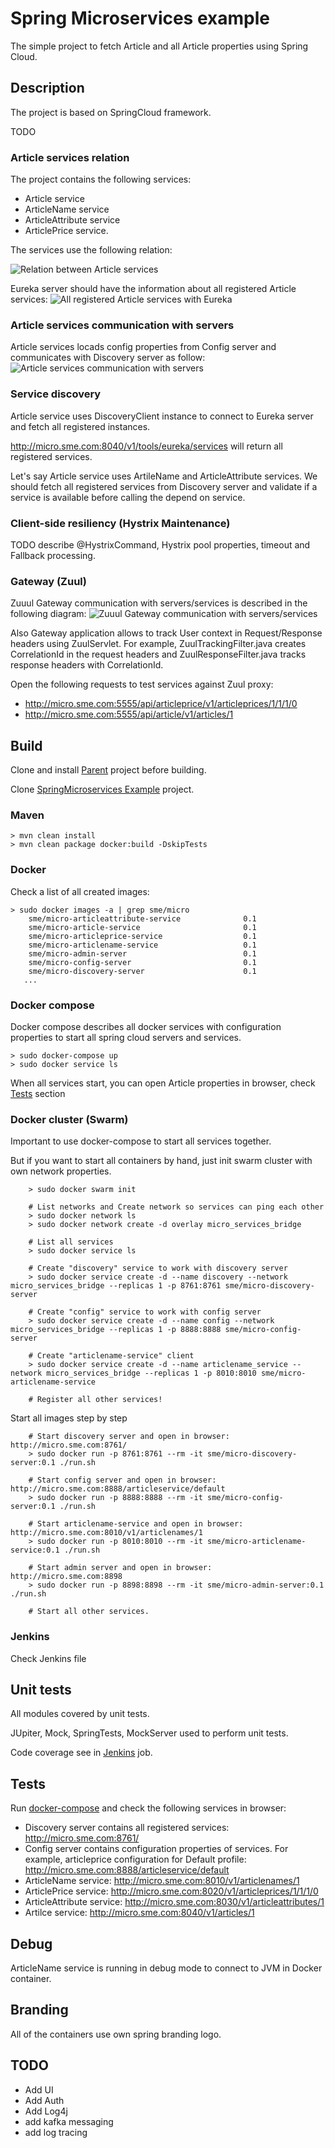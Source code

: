 # Spring Microservices example
The simple project to fetch Article and all Article properties using Spring Cloud. 

## Description

The project is based on SpringCloud framework.

TODO

### Article services relation

The project contains the following services:
* Article service
* ArticleName service
* ArticleAttribute service
* ArticlePrice service.

The services use the following relation:

![Relation between Article services](https://github.com/StepanMelnik/SpringMicroservices/blob/master/resources/images/ServicesRelation.png?raw=true)

Eureka server should have the information about all registered Article services:
![All registered Article services with Eureka](https://github.com/StepanMelnik/SpringMicroservices/blob/master/resources/images/RegisteredServicesWithEureka.png?raw=true)


### Article services communication with servers

Article services locads config properties from Config server and communicates with Discovery server as follow:
![Article services communication with servers](https://github.com/StepanMelnik/SpringMicroservices/blob/master/resources/images/ArticleServiceServersCommunication.png?raw=true)


### Service discovery
Article service uses DiscoveryClient instance to connect to Eureka server and fetch all registered instances.

<a href="http://micro.sme.com:8040/v1/tools/eureka/services">http://micro.sme.com:8040/v1/tools/eureka/services</a> will return all registered services.

Let's say Article service uses ArtileName and ArticleAttribute services.
We should fetch all registered services from Discovery server and validate if a service is available before calling the depend on service.

### Client-side resiliency (Hystrix Maintenance)

TODO describe @HystrixCommand, Hystrix pool properties, timeout and Fallback processing. 

### Gateway (Zuul)

Zuuul Gateway communication with servers/services is described in the following diagram:
![Zuuul Gateway communication with servers/services](https://github.com/StepanMelnik/SpringMicroservices/blob/master/resources/images/ZuulProxy.png?raw=true)

Also Gateway application allows to track User context in Request/Response headers using ZuulServlet.
For example, ZuulTrackingFilter.java creates CorrelationId in the request headers and ZuulResponseFilter.java tracks response headers with CorrelationId.
 
Open the following requests to test services against Zuul proxy:
* http://micro.sme.com:5555/api/articleprice/v1/articleprices/1/1/1/0
* http://micro.sme.com:5555/api/article/v1/articles/1


## Build

Clone and install <a href="https://github.com/StepanMelnik/Parent.git">Parent</a> project before building.

Clone <a href="https://github.com/StepanMelnik/SpringMicroservices.git">SpringMicroservices Example</a> project.

### Maven
	> mvn clean install
	> mvn clean package docker:build -DskipTests

### Docker
Check a list of all created images:

	> sudo docker images -a | grep sme/micro
		sme/micro-articleattribute-service              0.1
		sme/micro-article-service                       0.1
		sme/micro-articleprice-service                  0.1
		sme/micro-articlename-service                   0.1
		sme/micro-admin-server                          0.1
		sme/micro-config-server                         0.1
		sme/micro-discovery-server                      0.1
       ...

### Docker compose
Docker compose describes all docker services with configuration properties to start all spring cloud servers and services.

    > sudo docker-compose up
    > sudo docker service ls
      
When all services start, you can open Article properties in browser, check [Tests](#tests) section


### Docker cluster (Swarm)
Important to use docker-compose to start all services together.

But if you want to start all containers by hand, just init swarm cluster with own network properties.
 
		> sudo docker swarm init
		
		# List networks and Create network so services can ping each other
		> sudo docker network ls
		> sudo docker network create -d overlay micro_services_bridge
		
		# List all services
		> sudo docker service ls
		
		# Create "discovery" service to work with discovery server
		> sudo docker service create -d --name discovery --network micro_services_bridge --replicas 1 -p 8761:8761 sme/micro-discovery-server

		# Create "config" service to work with config server
		> sudo docker service create -d --name config --network micro_services_bridge --replicas 1 -p 8888:8888 sme/micro-config-server
		
		# Create "articlename-service" client
		> sudo docker service create -d --name articlename_service --network micro_services_bridge --replicas 1 -p 8010:8010 sme/micro-articlename-service
	    
	    # Register all other services!
	            
Start all images step by step

		# Start discovery server and open in browser: http://micro.sme.com:8761/
		> sudo docker run -p 8761:8761 --rm -it sme/micro-discovery-server:0.1 ./run.sh           

		# Start config server and open in browser: http://micro.sme.com:8888/articleservice/default
		> sudo docker run -p 8888:8888 --rm -it sme/micro-config-server:0.1 ./run.sh
		
		# Start articlename-service and open in browser: http://micro.sme.com:8010/v1/articlenames/1
		> sudo docker run -p 8010:8010 --rm -it sme/micro-articlename-service:0.1 ./run.sh
		
		# Start admin server and open in browser: http://micro.sme.com:8898
		> sudo docker run -p 8898:8898 --rm -it sme/micro-admin-server:0.1 ./run.sh

		# Start all other services.

### Jenkins

Check Jenkins file

## Unit tests
All modules covered by unit tests.

JUpiter, Mock, SpringTests, MockServer used to perform unit tests.

Code coverage see in <a href="http://jenkins.sme.com:8080/job/SpringMicroservicesExample/">Jenkins</a> job.

## Tests
Run [docker-compose](#docker-compose) and check the following services in browser:
* Discovery server contains all registered services: http://micro.sme.com:8761/
* Config server contains configuration properties of services. For example, articleprice configuration for Default profile: http://micro.sme.com:8888/articleservice/default
* ArticleName service: http://micro.sme.com:8010/v1/articlenames/1
* ArticlePrice service: http://micro.sme.com:8020/v1/articleprices/1/1/1/0
* ArticleAttribute service: http://micro.sme.com:8030/v1/articleattributes/1
* Artilce service: http://micro.sme.com:8040/v1/articles/1

## Debug
ArticleName service is running in debug mode to connect to JVM in Docker container.

## Branding
All of the containers use own spring branding logo.

## TODO
* Add UI
* Add Auth
* Add Log4j
* add kafka messaging
* add log tracing